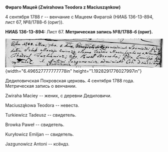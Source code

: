 **Фираго Мацей (Zwirahowa Teodora z Maciusząnkow)**

4 сентября 1788 г -- венчание с Мацеем Фирагой (НИАБ 136-13-894, лист
67, №8/1788-б (ориг)).

**НИАБ 136-13-894:** Лист 67. **Метрическая запись №8/1788-б (ориг).**

![](./media/f34bc553bc0cf39961ef7a32baa9483281ea7d8b.png){width="6.496527777777778in"
height="1.1928291776027997in"}

Дедиловичская Покровская церковь. 4 сентября 1788 года. Метрическая
запись о венчании.

Zwiraha Maciey -- жених, с деревни Дедиловичи.

Maciusząkowa Teodora -- невеста.

Turkiewicz Tadeusz -- свидетель.

Browka Paweł -- свидетель.

Kuryłowicz Emiljan -- свидетель.

Jazgunowicz Antoni -- ксёндз.
